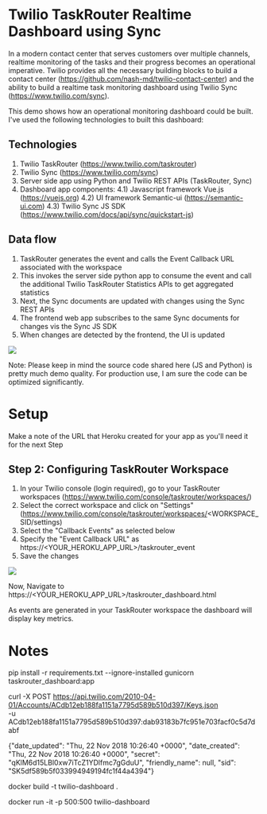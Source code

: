# Twilio TaskRouter Realtime Dashboard using Sync

In a modern contact center that serves customers over multiple channels, realtime monitoring of the tasks and their progress becomes an operational imperative.  Twilio provides all the necessary building blocks to build a contact center (https://github.com/nash-md/twilio-contact-center) and the ability to build a realtime task monitoring dashboard using Twilio Sync (https://www.twilio.com/sync).

This demo shows how an operational monitoring dashboard could be built.  I've used the following technologies to built this dashboard:

## Technologies
1) Twilio TaskRouter (https://www.twilio.com/taskrouter)
2) Twilio Sync (https://www.twilio.com/sync)
3) Server side app using Python and Twilio REST APIs (TaskRouter, Sync)
4) Dashboard app components:
4.1) Javascript framework Vue.js (https://vuejs.org)
4.2) UI framework Semantic-ui (https://semantic-ui.com)
4.3) Twilio Sync JS SDK (https://www.twilio.com/docs/api/sync/quickstart-js)

## Data flow
1) TaskRouter generates the event and calls the Event Callback URL associated with the workspace
2) This invokes the server side python app to consume the event and call the additional Twilio TaskRouter Statistics APIs to get aggregated statistics
3) Next, the Sync documents are updated with changes using the Sync REST APIs
4) The frontend web app subscribes to the same Sync documents for changes vis the Sync JS SDK
5) When changes are detected by the frontend, the UI is updated

![](taskrouter_dashboard.jpg)

Note: Please keep in mind the source code shared here (JS and Python) is pretty much demo quality.  For production use, I am sure the code can be optimized significantly.

# Setup

Make a note of the URL that Heroku created for your app as you'll need it for the next Step

## Step 2: Configuring TaskRouter Workspace
1) In your Twilio console (login required), go to your TaskRouter workspaces (https://www.twilio.com/console/taskrouter/workspaces/)
2) Select the correct workspace and click on "Settings" (https://www.twilio.com/console/taskrouter/workspaces/<WORKSPACE_SID/settings)
3) Select the "Callback Events" as selected below
4) Specify the "Event Callback URL" as https://<YOUR_HEROKU_APP_URL>/taskrouter_event
5) Save the changes

![](taskrouter_workspace_event_url_setup.jpg)

Now, Navigate to https://<YOUR_HEROKU_APP_URL>/taskrouter_dashboard.html

As events are generated in your TaskRouter workspace the dashboard will display key metrics.



# Notes

pip install -r requirements.txt --ignore-installed
gunicorn taskrouter_dashboard:app

curl -X POST https://api.twilio.com/2010-04-01/Accounts/ACdb12eb188fa1151a7795d589b510d397/Keys.json \
-u ACdb12eb188fa1151a7795d589b510d397:dab93183b7fc951e703facf0c5d7dabf

{"date_updated": "Thu, 22 Nov 2018 10:26:40 +0000", "date_created": "Thu, 22 Nov 2018 10:26:40 +0000", "secret": "qKlM6d15LBl0xw7iTcZ1YDlfmc7gGduU", "friendly_name": null, "sid": "SK5df589b5f033994949194fc1f44a4394"}


docker build -t twilio-dashboard .  

docker run -it -p 500:500 twilio-dashboard